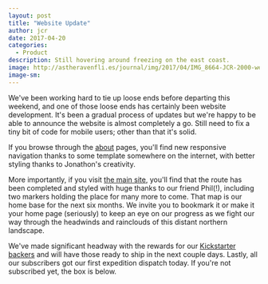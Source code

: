 ```yaml
---
layout: post
title: "Website Update"
author: jcr
date: 2017-04-20
categories:
  - Product
description: Still hovering around freezing on the east coast.
image: http://astheravenfli.es/journal/img/2017/04/IMG_8664-JCR-2000-web.jpg
image-sm:
---
```


We've been working hard to tie up loose ends before departing this weekend, and one of those loose ends has certainly been website development. It's been a gradual process of updates but we're happy to be able to announce the website is almost completely a go. Still need to fix a tiny bit of code for mobile users; other than that it's solid.

If you browse through the <a href="http://astheravenfli.es/about/">about</a> pages, you'll find new responsive navigation thanks to some template somewhere on the internet, with better styling thanks to Jonathon's creativity.

More importantly, if you visit <a href="http://astheravenfli.es">the main site</a>, you'll find that the route has been completed and styled with huge thanks to our friend Phil(!), including two markers holding the place for many more to come. That map is our home base for the next six months. We invite you to bookmark it or make it your home page (seriously) to keep an eye on our progress as we fight our way through the headwinds and rainclouds of this distant northern landscape.

We've made significant headway with the rewards for our <a href="https://www.kickstarter.com/projects/asadch/as-the-raven-flies-cross-canada-cycle-tour/" target="blank">Kickstarter backers</a> and will have those ready to ship in the next couple days. Lastly, all our subscribers got our first expedition dispatch today. If you're not subscribed yet, the box is below.